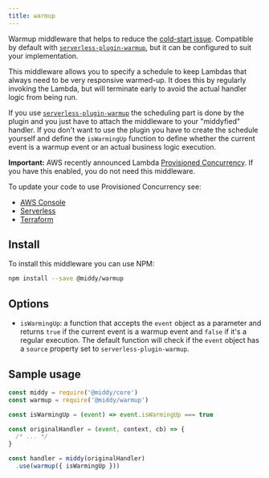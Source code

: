 ```yaml
---
title: warmup
---
```


Warmup middleware that helps to reduce the [cold-start issue](https://serverless.com/blog/keep-your-lambdas-warm/). Compatible by default with [`serverless-plugin-warmup`](https://www.npmjs.com/package/serverless-plugin-warmup), but it can be configured to suit your implementation.

This middleware allows you to specify a schedule to keep Lambdas that always need to be very responsive warmed-up. It does this by regularly invoking the Lambda, but will terminate early to avoid the actual handler logic from being run.

If you use [`serverless-plugin-warmup`](https://www.npmjs.com/package/serverless-plugin-warmup) the scheduling part is done by the plugin and you just have to attach the middleware to your "middyfied" handler. If you don't want to use the plugin you have to create the schedule yourself and define the `isWarmingUp` function to define whether the current event is a warmup event or an actual business logic execution.

**Important:** AWS recently announced Lambda [Provisioned Concurrency](https://aws.amazon.com/about-aws/whats-new/2019/12/aws-lambda-announces-provisioned-concurrency/). If you have this enabled, you do not need this middleware.

To update your code to use Provisioned Concurrency see:
- [AWS Console](https://aws.amazon.com/blogs/compute/new-for-aws-lambda-predictable-start-up-times-with-provisioned-concurrency/)
- [Serverless](https://serverless.com/blog/aws-lambda-provisioned-concurrency/)
- [Terraform](https://www.terraform.io/docs/providers/aws/r/lambda_provisioned_concurrency_config.html)

## Install

To install this middleware you can use NPM:

```bash npm2yarn
npm install --save @middy/warmup
```


## Options

 - `isWarmingUp`: a function that accepts the `event` object as a parameter
   and returns `true` if the current event is a warmup event and `false` if it's a regular execution. The default function will check if the `event` object has a `source` property set to `serverless-plugin-warmup`.

## Sample usage

```javascript
const middy = require('@middy/core')
const warmup = require('@middy/warmup')

const isWarmingUp = (event) => event.isWarmingUp === true

const originalHandler = (event, context, cb) => {
  /* ... */
}

const handler = middy(originalHandler)
  .use(warmup({ isWarmingUp }))
```
